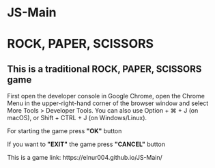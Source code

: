 # JS-Main

<h1>ROCK, PAPER, SCISSORS</h1>
<h2>This is a traditional ROCK, PAPER, SCISSORS game</h2>
  <p>First open the developer console in Google Chrome, open the Chrome Menu in the upper-right-hand corner of the browser window and select More Tools > Developer Tools. You can also use Option + ⌘ + J (on macOS), or Shift + CTRL + J (on Windows/Linux).</p>
  <p>For starting the game press <strong>"OK"</strong> button</p>
  <p>If you want to <strong>"EXIT"</strong> the game press <strong>"CANCEL"</strong> button</p>
  
  <p>This is a game link:  https://elnur004.github.io/JS-Main/</p>
